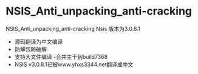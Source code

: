 # NSIS_Anti_unpacking_anti-cracking
NSIS_Anti_unpacking_anti-cracking
Nsis 版本为3.0.8.1
- 源码翻译为中文编译
- 防解包防破解
- 支持大文件编译
-合并主干到build7368
- NSIS v3.0.8.1已被www.yhxs3344.net翻译成中文